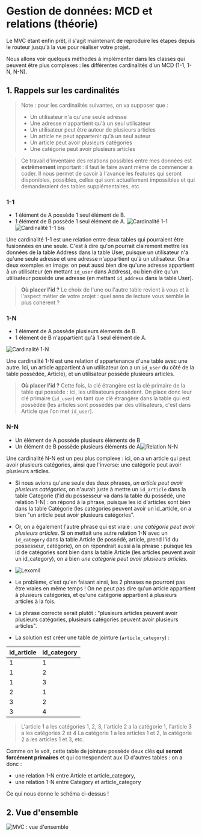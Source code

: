 
# Gestion de données: MCD et relations (théorie)

Le MVC étant enfin prêt, il s'agit maintenant de reproduire les étapes depuis le routeur jusqu'à la vue pour réaliser votre projet.

Nous allons voir quelques méthodes à implémenter dans les classes qui peuvent être plus complexes : les différentes cardinalités d'un MCD (1-1, 1-N, N-N).

## 1. Rappels sur les cardinalités

> Note : pour les cardinalités suivantes, on va supposer que :
> - Un utilisateur n'a qu'une seule adresse
> - Une adresse n'appartient qu'à un seul utilisateur
> - Un utilisateur peut être auteur de plusieurs articles
> - Un article ne peut appartenir qu'à un seul auteur
> - Un article peut avoir plusieurs catégories
> - Une catégorie peut avoir plusieurs articles

> Ce travail d'inventaire des relations possibles entre mes données est **extrêmement** important : il faut le faire avant même de commencer à coder. Il nous permet de savoir à l'avance les features qui seront disponibles, possibles, celles qui sont actuellement impossibles et qui demanderaient des tables supplémentaires, etc.

### 1-1
- 1 élément de A possède 1 seul élément de B.
- 1 élément de B possède 1 seul élément de A.
![Cardinalité 1-1](https://i.imgur.com/GzSNMXg.png)
![Cardinalité 1-1 bis](https://i.imgur.com/qgK84bX.png)

Une cardinalité 1-1 est une relation entre deux tables qui pourraient être fusionnées en une seule. C'est à dire qu'on pourrait clairement mettre les données de la table Address dans la table User, puisque un utilisateur n'a qu'une seule adresse et une adresse n'appartient qu'à un utilisateur.
On a deux exemples en image: on peut aussi bien dire qu'une adresse appartient à un utilisateur (en mettant `id_user` dans Address), ou bien dire qu'un utilisateur possède une adresse (en mettant `id_address` dans la table User). 

> **Où placer l'id ?** Le choix de l'une ou l'autre table revient à vous et à l'aspect métier de votre projet : quel sens de lecture vous semble le plus cohérent ?

### 1-N
- 1 élément de A possède plusieurs élements de B.
- 1 élément de B n'appartient qu'à 1 seul élément de A.

![Cardinalité 1-N](https://i.imgur.com/zVmzYxW.png)

Une cardinalité 1-N est une relation d'appartenance d'une table avec une autre. Ici, un article appartient à un utilisateur (on a un `id_user` du côté de la table possédée, Article), et un utilisateur possède plusieurs articles.

> **Où placer l'id ?** Cette fois, la clé étrangère est la clé primaire de la table qui possède : ici, les utilisateurs possèdent. On place donc leur clé primaire (`id_user`) en tant que clé étrangère dans la table qui est possédée (les articles sont possédés par des utilisateurs, c'est dans Article que l'on met `id_user`).

### N-N
- Un élément de A possède plusieurs éléments de B
- Un élément de B possède plusieurs éléments de A![Relation N-N](https://i.imgur.com/QI8sIe0.png)

Une cardinalité N-N est un peu plus complexe : ici, on a un article qui peut avoir plusieurs catégories, ainsi que l'inverse: une catégorie peut avoir plusieurs articles.

- Si nous avions qu'une seule des deux phrases, *un article peut avoir plusieurs catégories*, on n'aurait juste à mettre un `id_article` dans la table Categorie (l'id du possesseur va dans la table du possédé, une relation 1-N) : on répond à la phrase, puisque les id d'articles sont bien dans la table Catégorie (les catégories peuvent avoir un id_article, on a bien "un article peut avoir plusieurs catégories".
- Or, on a également l'autre phrase qui est vraie : *une catégorie peut avoir plusieurs articles*. Si on mettait une autre relation 1-N avec un `id_category` dans la table Article (le possédé, article, prend l'id du possesseur, catégorie), on on répondrait aussi à la phrase : puisque les id de catégories sont bien dans la table Article (les articles peuvent avoir un id_category), on a bien *une catégorie peut avoir plusieurs articles*.
- ![Lexomil](https://i.imgur.com/B71Ksv1.jpg?1)

- Le problème, c'est qu'en faisant ainsi, les 2 phrases ne pourront pas être vraies en même temps ! On ne peut pas dire qu'un article appartient à plusieurs catégories, et qu'une catégorie appartient à plusieurs articles à la fois.

- La phrase correcte serait plutôt : "plusieurs articles peuvent avoir plusieurs catégories, plusieurs catégories peuvent avoir plusieurs articles".

- La solution est  créer une table de jointure (`article_category`) :

|id_article|id_category  |
|--|--|
| 1 | 1 |
| 1 | 2 |
| 1 | 3 |
| 2| 1 |
| 3 | 2 |
| 3| 4 |
> L'article 1 a les catégories 1, 2, 3, l'article 2 a la catégorie 1, l'article 3 a les catégories 2 et 4
> La catégorie 1 a les articles 1 et 2, la catégorie 2 a les articles 1 et 3, etc.

Comme on le voit, cette table de jointure possède deux clés **qui seront forcément primaires** et qui correspondent aux ID d'autres tables : on a donc : 
- une relation 1-N entre Article et article_category,
- une relation 1-N entre Category et article_category

Ce qui nous donne le schéma ci-dessus !

## 2. Vue d'ensemble

![MVC : vue d'ensemble](https://i.imgur.com/iiHoK0l.png)
